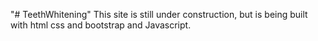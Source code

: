 "# TeethWhitening" 
This site is still under construction, but is  being built with html css and bootstrap and Javascript.
